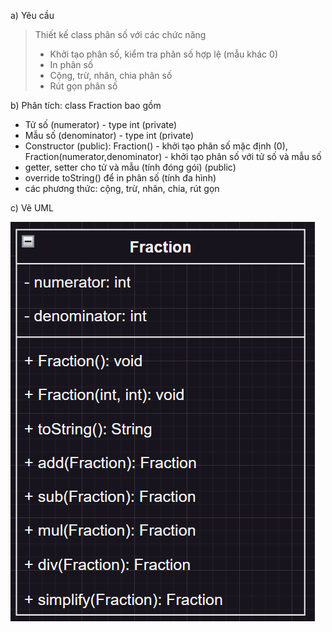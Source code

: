a) Yêu cầu
> Thiết kế class phân số với các chức năng
> - Khởi tạo phân số, kiểm tra phân số hợp lệ (mẫu khác 0)
> - In phân số
> - Cộng, trừ, nhân, chia phân số
> - Rút gọn phân số

b) Phân tích: class Fraction bao gồm
+ Tử số (numerator) - type int (private)
+ Mẫu số (denominator) - type int (private)
+ Constructor (public): Fraction() - khởi tạo phân số mặc định (0), Fraction(numerator,denominator) - khởi tạo phân số với tử số và mẫu số
+ getter, setter cho tử và mẫu (tính đóng gói) (public)
+ override toString() để in phân số (tính đa hình)
+ các phương thức: cộng, trừ, nhân, chia, rút gọn

c) Vẽ UML

![fraction-uml](./fraction-uml.png)